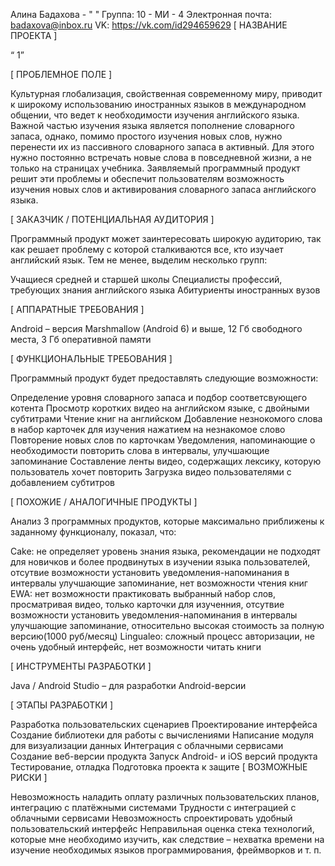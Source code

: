 Алина Бадахова - " "
Группа: 10 - МИ - 4
Электронная почта: badaxova@inbox.ru
VK: https://vk.com/id294659629
[ НАЗВАНИЕ ПРОЕКТА ]

“ 1”

[ ПРОБЛЕМНОЕ ПОЛЕ ]

Культурная глобализация, свойственная современному миру, приводит к  широкому использованию иностранных языков в международном общении, что ведет к необходимости изучения английского языка. Важной частью изучения языка является пополнение словарного запаса, однако, помимо простого изучения новых слов,  нужно перенести их из пассивного словарного запаса в активный. Для этого нужно постоянно встречать новые слова в повседневной жизни, а не только на страницах учебника. Заявляемый программный продукт решит эти проблемы и обеспечит пользователям возможность изучения новых слов и активирования словарного запаса английского языка.

[ ЗАКАЗЧИК / ПОТЕНЦИАЛЬНАЯ АУДИТОРИЯ ]

Программный продукт может заинтересовать широкую аудиторию, так как решает проблему с которой сталкиваются все, кто изучает английский язык. Тем не менее, выделим несколько групп:

Учащиеся средней и старшей школы
Специалисты профессий, требующих знания английского языка
Абитуриенты иностранных вузов

[ АППАРАТНЫЕ ТРЕБОВАНИЯ ]

Android – версия Marshmallow (Android 6) и выше, 12 Гб свободного места, 3 Гб оперативной памяти

[ ФУНКЦИОНАЛЬНЫЕ ТРЕБОВАНИЯ ]

Программный продукт будет предоставлять следующие возможности:

Определение уровня словарного запаса и подбор соответсвующего котента
Просмотр коротких видео на английском языке, с двойными субтитрами
Чтение книг на английском
Добавление незнокомого слова в набор карточек для изучения нажатием на незнакомое слово
Повторение новых слов по карточкам
Уведомления, напоминающие о необходимости повторить слова в интервалы, улучшающие запоминание
Составление ленты видео, содержащих лексику, которую пользователь хочет повторить
Загрузка видео пользователями с добавлением субтитров

[ ПОХОЖИЕ / АНАЛОГИЧНЫЕ ПРОДУКТЫ ]

Анализ 3 программных продуктов, которые максимально приближены к заданному функционалу, показал, что:

Cake: не определяет уровень знания языка, рекомендации не подходят для новичков и более продвинутых в изучении языка пользователей, отсутвие возможности установить уведомления-напоминания в интервалы улучшающие запоминание, нет возможности чтения книг
EWA: нет возможности практиковать выбранный набор слов, просматривая видео, только карточки для изученния, отсутвие возможности установить уведомления-напоминания в интервалы улучшающие запоминание, относительно высокая стоимость за полную версию(1000 руб/месяц) 
Lingualeo: сложный процесс авторизации, не очень удобный интерфейс, нет возможности читать книги

[ ИНСТРУМЕНТЫ РАЗРАБОТКИ ]

Java / Android Studio – для разработки Android-версии

[ ЭТАПЫ РАЗРАБОТКИ ]

Разработка пользовательских сценариев
Проектирование интерфейса
Создание библиотеки для работы с вычислениями
Написание модуля для визуализации данных
Интеграция с облачными сервисами
Создание веб-версии продукта
Запуск Android- и iOS версий продукта
Тестирование, отладка
Подготовка проекта к защите
[ ВОЗМОЖНЫЕ РИСКИ ]

Невозможность наладить оплату различных пользовательских планов, интеграцию с платёжными системами
Трудности с интеграцией с облачными сервисами
Невозможность спроектировать удобный пользовательский интерфейс
Неправильная оценка стека технологий, которые мне необходимо изучить, как следствие – нехватка времени на изучение необходимых языков программирования, фреймворков и т. п.
